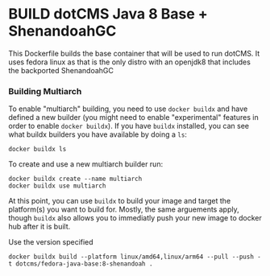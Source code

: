# BUILD dotCMS Java 8 Base + ShenandoahGC 

This Dockerfile builds the base container that will be used to run dotCMS. It uses fedora linux as that is the only distro with an openjdk8 that includes the backported ShenandoahGC


### Building Multiarch
To enable "multiarch" building, you need to use `docker buildx` and have defined a new builder (you might need to enable "experimental" features in order to enable `docker buildx`). If you have `buildx` installed, you can see what buildx builders you have available by doing a `ls`:

```
docker buildx ls
```

To create and use a new multiarch builder run:
```
docker buildx create --name multiarch
docker buildx use multiarch
```

At this point, you can use `buildx` to build your image and target the platform(s) you want to build for.  Mostly, the same arguements apply, though `buildx` also allows you to immediatly push your new image to docker hub after it is built.

Use the version specified

```
docker buildx build --platform linux/amd64,linux/arm64 --pull --push -t dotcms/fedora-java-base:8-shenandoah .
```
